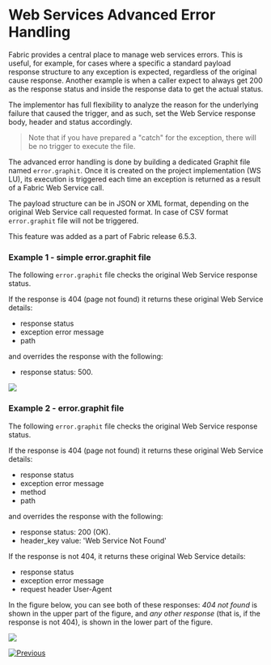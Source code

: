 # Web Services Advanced Error Handling

Fabric provides a central place to manage web services errors. This is useful, for example, for cases where a specific a standard payload response structure to any exception is expected, regardless of the original cause response. Another example is when a caller expect to always get 200 as the response status and inside the response data to get the actual status.

The implementor has full flexibility to analyze the reason for the underlying failure that caused the trigger, and as such, set the Web Service response body, header and status accordingly.

> Note that if you have prepared a "catch" for the exception, there will be no trigger to execute the file.

The advanced error handling is done by building a dedicated Graphit file named ```error.graphit```. Once it is created on the project implementation (WS LU), its execution is triggered each time an exception is returned as a result of a Fabric Web Service call. 

The payload structure can be in JSON or XML format, depending on the original Web Service call requested format. In case of CSV format ```error.graphit``` file will not be triggered.

This feature was added as a part of Fabric release 6.5.3.

### Example 1 - simple error.graphit file

The following ```error.graphit``` file checks the original Web Service response status.

If the response is 404 (page not found) it returns these original Web Service details:
- response status
- exception error message	
- path

and overrides the response with the following:		
- response status: 500.

<img src="images/67_graphit_error_handling_2.png"></img>

### Example 2 - error.graphit file

The following ```error.graphit``` file checks the original Web Service response status.

If the response is 404 (page not found) it returns these original Web Service details:
- response status
- exception error message	
- method
- path

and overrides the response with the following:		
- response status: 200 (OK).
- header_key value: 'Web Service Not Found'


If the response is not 404, it returns these original Web Service details:	
- response status
- exception error message
- request header User-Agent

In the figure below, you can see both of these responses: *404 not found* is shown in the upper part of the figure, and *any other response* (that is, if the response is not 404), is shown in the lower part of the figure.  

<img src="images/66_graphit_error_handling.png"></img>


[![Previous](/articles/images/Previous.png)](/articles/15_web_services_and_graphit/17_Graphit/10_graphit_examples.md)
